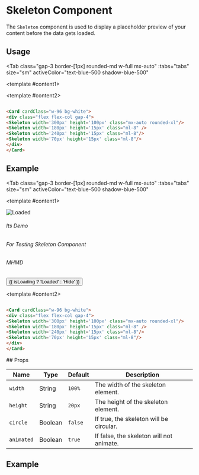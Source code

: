 <script setup>
import { ref } from 'vue';

const tabs = [
  { label: 'UI', value: 1, content: '' },
  { label: 'Props', value: 2, content: '' }
];
const isLoading = ref(true);
const Active = ref(true);
const loadImage = (e) => {
  isLoading.value = !isLoading.value;
};
</script>

# Skeleton Component

The `Skeleton` component is used to display a placeholder preview of your content before the data gets loaded.

## Usage


<Tab 
   class="gap-3 border-[1px] rounded-md w-full mx-auto"
    :tabs="tabs" 
    size="sm"
    activeColor="text-blue-500 shadow-blue-500"
>
<template #content1>
<div class="p-6 rounded-lg bg-slate-50/50 flex justify-center items-center flex-col gap-4">
    <Card cardClass="w-96 bg-white">
        <div class="flex flex-col gap-4">
            <Skeleton width='300px' height='100px' class="mx-auto rounded-xl"/>
            <Skeleton width='180px' height='15px' class="ml-8" />
            <Skeleton width='240px' height='15px' class="ml-8"/>
            <Skeleton width='70px' height='15px' class="ml-8"/>
        </div>
    </Card>
</div>
</template>

<template #content2>

  ```md

<Card cardClass="w-96 bg-white">
<div class="flex flex-col gap-4">
<Skeleton width='300px' height='100px' class="mx-auto rounded-xl"/>
<Skeleton width='180px' height='15px' class="ml-8" />
<Skeleton width='240px' height='15px' class="ml-8"/>
<Skeleton width='70px' height='15px' class="ml-8"/>
</div>
</Card>

```
  </template>

</Tab>

## Example
<Tab 
   class="gap-3 border-[1px] rounded-md w-full mx-auto"
    :tabs="tabs" 
    size="sm"
    activeColor="text-blue-500 shadow-blue-500"
>
<template #content1>
<div class="p-6 rounded-lg  flex justify-center items-center flex-col gap-4">
    <Card cardClass="w-96  ">
        <div class="flex flex-col gap-4">
            <Skeleton v-if="isLoading" width='350px' height='210px' class="mx-auto rounded-xl"/>
            <Skeleton v-if="isLoading" width='180px' height='15px' class="ml-8 my-2" />
            <Skeleton v-if="isLoading" width='240px' height='15px' class="ml-8 "/>
             <Skeleton v-if="isLoading" width='70px' height='15px' class="ml-8 my-1"/>
            <img v-else src="https://www.akamai.com/site/im-demo/perceptual-standard.jpg?imbypass=true" alt="Loaded" class="mx-auto rounded-xl"/>
            <h6 v-if="!isLoading" class="ml-8" >Its Demo</h6>
            <h6 v-if="!isLoading" class="ml-8" >For Testing Skeleton Component</h6>
            <h6 v-if="!isLoading" class="ml-8" >MHMD</h6>
            <Button @click="loadImage" buttonClass="mt-4 w-full px-4 py-2  text-white rounded">{{ isLoading ? 'Loaded' : 'Hide' }} </Button>
        </div>
    </Card>
</div>
</template>

<template #content2>

  ```md

<Card cardClass="w-96 bg-white">
<div class="flex flex-col gap-4">
<Skeleton width='300px' height='100px' class="mx-auto rounded-xl"/>
<Skeleton width='180px' height='15px' class="ml-8" />
<Skeleton width='240px' height='15px' class="ml-8"/>
<Skeleton width='70px' height='15px' class="ml-8"/>
</div>
</Card>

```
  </template>

</Tab>
## Props

| Name     | Type    | Default | Description                        |
|----------|---------|---------|------------------------------------|
| `width`  | String  | `100%`  | The width of the skeleton element. |
| `height` | String  | `20px`  | The height of the skeleton element.|
| `circle` | Boolean | `false` | If true, the skeleton will be circular. |
| `animated` | Boolean | `true` | If false, the skeleton will not animate. |

## Example